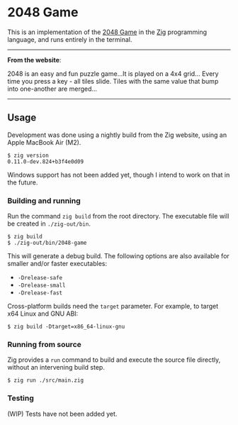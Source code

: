 # 2048 Game
This is an implementation of the [2048 Game](https://2048game.com) in the [Zig](https://ziglang.org) programming language, and runs entirely in the terminal.

---
__From the website__:

2048 is an easy and fun puzzle game...It is played on a 4x4 grid... Every time you press a key - all tiles slide. Tiles with the same value that bump into one-another are merged...

---
## Usage
Development was done using a nightly build from the Zig website, using an Apple MacBook Air (M2).
```shell
$ zig version
0.11.0-dev.824+b3f4e0d09
```
Windows support has not been added yet, though I intend to work on that in the future.

### Building and running
Run the command `zig build` from the root directory. The executable file will be created in `./zig-out/bin`.
```shell
$ zig build
$ ./zig-out/bin/2048-game
```
This will generate a debug build. The following options are also available for smaller and/or faster executables:
* `-Drelease-safe`
* `-Drelease-small`
* `-Drelease-fast`

Cross-platform builds need the `target` parameter. For example, to target x64 Linux and GNU ABI:
```shell
$ zig build -Dtarget=x86_64-linux-gnu
```

### Running from source
Zig provides a `run` command to build and execute the source file directly, without an intervening build step.
```shell
$ zig run ./src/main.zig
```

### Testing
(WIP) Tests have not been added yet.
